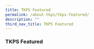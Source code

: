 ```yaml
---
title: TKPS Featured
permalink: /about-tkps/tkps-featured/
description: ""
third_nav_title: TKPS Featured
---
```

### **TKPS Featured**
